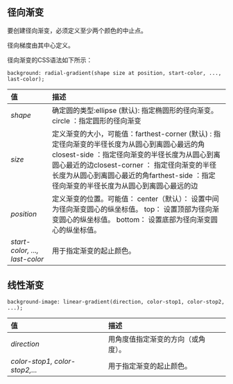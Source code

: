 ## 径向渐变

要创建径向渐变，必须定义至少两个颜色的中止点。

径向梯度由其中心定义。

径向渐变的CSS语法如下所示：

```
background: radial-gradient(shape size at position, start-color, ..., last-color);
```

| 值                             | 描述                                                         |
| :----------------------------- | :----------------------------------------------------------- |
| *shape*                        | 确定圆的类型:ellipse (默认): 指定椭圆形的径向渐变。circle ：指定圆形的径向渐变 |
| *size*                         | 定义渐变的大小，可能值：farthest-corner (默认) : 指定径向渐变的半径长度为从圆心到离圆心最远的角closest-side ：指定径向渐变的半径长度为从圆心到离圆心最近的边closest-corner ： 指定径向渐变的半径长度为从圆心到离圆心最近的角farthest-side ：指定径向渐变的半径长度为从圆心到离圆心最远的边 |
| *position*                     | 定义渐变的位置。可能值： center（默认）： 设置中间为径向渐变圆心的纵坐标值。 top： 设置顶部为径向渐变圆心的纵坐标值。 bottom： 设置底部为径向渐变圆心的纵坐标值。 |
| *start-color, ..., last-color* | 用于指定渐变的起止颜色。                                     |

## 线性渐变
```
background-image: linear-gradient(direction, color-stop1, color-stop2, ...);
```

| 值                             | 描述                               |
| :----------------------------- | :--------------------------------- |
| *direction*                    | 用角度值指定渐变的方向（或角度）。 |
| *color-stop1, color-stop2,...* | 用于指定渐变的起止颜色。           |

